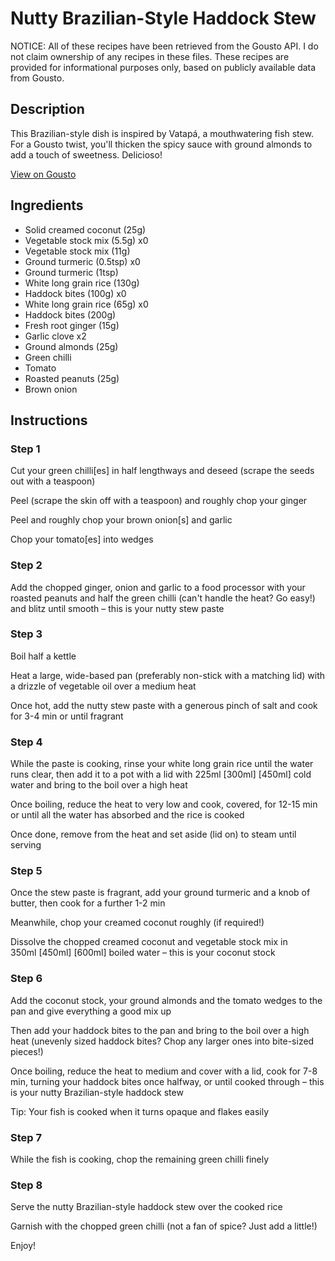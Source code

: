 # Nutty Brazilian-Style Haddock Stew

NOTICE: All of these recipes have been retrieved from the Gousto API. I do not claim ownership of any recipes in these files. These recipes are provided for informational purposes only, based on publicly available data from Gousto.

## Description

This Brazilian-style dish is inspired by Vatapá, a mouthwatering fish stew. For a Gousto twist, you'll thicken the spicy sauce with ground almonds to add a touch of sweetness. Delicioso!

[View on Gousto](https://www.gousto.co.uk/recipes/cookbook/nutty-brazilian-fish-stew)

## Ingredients

- Solid creamed coconut (25g)
- Vegetable stock mix (5.5g) x0
- Vegetable stock mix (11g)
- Ground turmeric (0.5tsp) x0
- Ground turmeric (1tsp)
- White long grain rice (130g)
- Haddock bites (100g) x0
- White long grain rice (65g) x0
- Haddock bites (200g)
- Fresh root ginger (15g)
- Garlic clove x2
- Ground almonds (25g)
- Green chilli
- Tomato
- Roasted peanuts (25g)
- Brown onion

## Instructions


### Step 1

Cut your green chilli[es] in half lengthways and deseed (scrape the seeds out with a teaspoon)

Peel (scrape the skin off with a teaspoon) and roughly chop your ginger

Peel and roughly chop your brown onion[s] and garlic

Chop your tomato[es]<span class="text-danger"> </span>into wedges


### Step 2

Add the chopped ginger, onion and garlic to a food processor with your roasted peanuts and half the green chilli (can't handle the heat? Go easy!) and blitz until smooth – this is your nutty stew paste


### Step 3

Boil half a kettle

Heat a large, wide-based pan (preferably non-stick with a matching lid) with a drizzle of vegetable oil over a medium heat

Once hot, add the nutty stew paste with a generous pinch of salt and cook for 3-4 min or until fragrant


### Step 4

While the paste is cooking, rinse your white long grain rice until the water runs clear, then add it to a pot with a lid with 225ml <span class="text-purple">[300ml]</span> <span class="text-danger">[450ml]</span> cold water and bring to the boil over a high heat

Once boiling, reduce the heat to very low and cook, covered, for 12-15 min or until all the water has absorbed and the rice is cooked

Once done, remove from the heat and set aside (lid on) to steam until serving


### Step 5

Once the stew paste is fragrant, add your ground turmeric and a knob of butter, then cook for a further 1-2 min

Meanwhile, chop your creamed coconut roughly (if required!)

Dissolve the chopped creamed coconut and vegetable stock mix in 350ml <span class="text-purple">[450ml]</span> <span class="text-danger">[600ml]</span> boiled water – this is your coconut stock


### Step 6

Add the coconut stock, your ground almonds and the tomato wedges to the pan and give everything a good mix up

Then add your haddock bites to the pan and bring to the boil over a high heat (unevenly sized haddock bites? Chop any larger ones into bite-sized pieces!)

Once boiling, reduce the heat to medium and cover with a lid, cook for 7-8 min, turning your haddock bites once halfway, or until cooked through – this is your nutty Brazilian-style haddock stew

Tip: Your fish is cooked when it turns opaque and flakes easily


### Step 7

While the fish is cooking, chop the remaining green chilli finely

### Step 8

Serve the nutty Brazilian-style haddock stew over the cooked rice

Garnish with the chopped green chilli (not a fan of spice? Just add a little!)

Enjoy!

